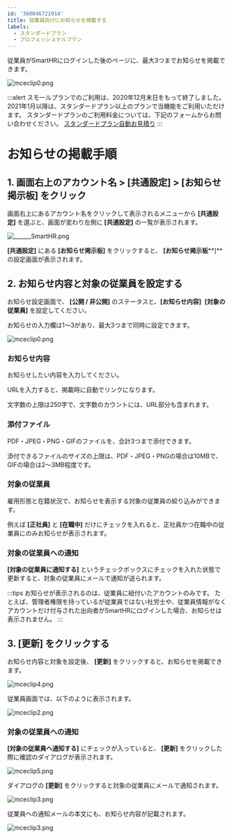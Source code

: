 ```yaml
---
id: '360046721914'
title: 従業員向けにお知らせを掲載する
labels:
  - スタンダードプラン
  - プロフェッショナルプラン
---
```

従業員がSmartHRにログインした後のページに、最大3つまでお知らせを掲載できます。

![mceclip0.png](./00_mceclip0.png)

:::alert
スモールプランでのご利用は、2020年12月末日をもって終了しました。
2021年1月以降は、スタンダードプラン以上のプランで当機能をご利用いただけます。
スタンダードプランのご利用料金については、下記のフォームからお問い合わせください。
[スタンダードプラン自動お見積り](https://smarthr.jp/pricing/quote_standard)
:::

# お知らせの掲載手順

## 1\. 画面右上のアカウント名 > \[共通設定\] > \[お知らせ掲示板\] をクリック

画面右上にあるアカウント名をクリックして表示されるメニューから **\[共通設定\]** を選ぶと、画面が変わり左側に **\[共通設定\]** の一覧が表示されます。

![__________________SmartHR____________.png](./__________________SmartHR____________.png)

**\[共通設定\]** にある **\[お知らせ掲示板\]** をクリックすると、 **\[お知らせ掲示板****\]** の設定画面が表示されます。

## 2\. お知らせ内容と対象の従業員を設定する

お知らせ設定画面で、 **\[公開 / 非公開\]** のステータスと、**\[お知らせ内容\]**  **\[対象の従業員\]** を設定してください。

お知らせの入力欄は1〜3があり、最大3つまで同時に設定できます。

![mceclip0.png](./01_mceclip0.png)

### お知らせ内容

お知らせしたい内容を入力してください。

URLを入力すると、掲載時に自動でリンクになります。

文字数の上限は250字で、文字数のカウントには、URL部分も含まれます。

### 添付ファイル

PDF・JPEG・PNG・GIFのファイルを、合計3つまで添付できます。

添付できるファイルのサイズの上限は、PDF・JPEG・PNGの場合は10MBで、GIFの場合は2〜3MB程度です。

### 対象の従業員

雇用形態と在籍状況で、お知らせを表示する対象の従業員の絞り込みができます。

例えば **\[正社員\]** と **\[在職中\]** だけにチェックを入れると、正社員かつ在職中の従業員にのみお知らせが表示されます。

### 対象の従業員への通知

**\[対象の従業員に通知する\]** というチェックボックスにチェックを入れた状態で更新すると、対象の従業員にメールで通知が送られます。

:::tips
お知らせが表示されるのは、従業員に紐付いたアカウントのみです。
たとえば、管理者権限を持っているが従業員ではない社労士や、従業員情報がなくアカウントだけ付与された出向者がSmartHRにログインした場合、お知らせは表示されません。
:::

## 3\. \[更新\] をクリックする

お知らせ内容と対象を設定後、 **\[更新\]** をクリックすると、お知らせを掲載できます。

![mceclip4.png](./mceclip4.png)

従業員画面では、以下のように表示されます。

![mceclip2.png](./mceclip2.png)

### 対象の従業員への通知

**\[対象の従業員へ通知する\]** にチェックが入っていると、 **\[更新\]** をクリックした際に確認のダイアログが表示されます。

![mceclip5.png](./mceclip5.png)

ダイアログの **\[更新\]** をクリックすると対象の従業員にメールで通知されます。

![mceclip3.png](./00_mceclip3.png)

従業員への通知メールの本文にも、お知らせ内容が記載されます。

![mceclip3.png](./01_mceclip3.png)
